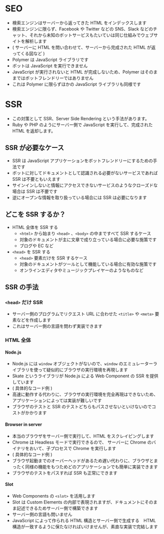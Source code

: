 # SEO

- 検索エンジンはサーバーから返ってきた HTML をインデックスします
- 検索エンジンに限らず、Facebook や Twitter などの SNS、Slack などのチャット、それから未知のボットサービスもたいていは同じ仕組みでウェブサイトを解析します
- ( サーバーに HTML を問い合わせて、サーバーから完成された HTML が返ってくる図など )
- Polymer は JavaScript ライブラリです
- ボットは JavaScript を実行できません
- JavaScript が実行されないと HTML が完成しないため、Polymer はそのままではボットフレンドリーではありません
- これは Polymer に限らずほかの JavaScript ライブラリも同様です

# SSR

- この対策として SSR、Server Side Rendering という手法があります。
- Ruby や PHP のようにサーバー側で JavaScript を実行して、完成された HTML を返却します。

## SSR が必要なケース

- SSR は JavaScript アプリケーションをボットフレンドリーにするための手法です
- ボットに対してドキュメントとして認識される必要がないサービスであれば SSR は不要ともいえます
- サインインしないと情報にアクセスできないサービスのようなクローズドな場合は SSR は不要です
- 逆にオープンな情報を取り扱っている場合には SSR は必要になります

## どこを SSR するか？

- HTML 全体を SSR する
  - `<html>` から始まり `<head>` 、`<body>` の中まですべて SSR するケース
  - 対象のドキュメントが主に文章で成り立っている場合に必要な施策です
  - ブログや EC など
- `<head>` を SSR する
  - `<head>` 要素だけを SSR するケース
  - 対象のドキュメントがツールとして機能している場合に有効な施策です
  - オンラインエディタやミュージックプレイヤーのようなものなど

## SSR の手法

### `<head>` だけ SSR

- サーバー側のプログラムでリクエスト URL に合わせた `<title>` や `<meta>` 要素などを作成します
- これはサーバー側の言語を問わず実装できます

### HTML 全体

#### Node.js

- Node.js には `window` オブジェクトがないので、`window` のエミュレーターライブラリを使って疑似的にブラウザの実行環境を再現します
- Skate というライブラリが Node.js による Web Component の SSR を提供しています
- ( 具体的なコード例 )
- 高速に動作する代わりに、ブラウザの実行環境を完全再現はできないため、アプリケーションによっては実装が難しいです
- ブラウザのテストと SSR のテストどちらもパスさせないといけないのでコストがかかります

#### Browser in server

- 本当のブラウザをサーバー側で実行して、HTML をスクレイピングします
- Chrome は Headless モードで実行できるので、 サーバーに Chrome のバイナリをおいて、子プロセスで Chrome を実行します
- ( 具体的なコード例 )
- ブラウザ起動までのオーバーヘッドがあるため遅い代わりに、ブラウザとまったく同様の機能をもつためどのアプリケーションでも簡単に実装できます
- ブラウザのテストをパスすれば SSR も正常にできます

#### Slot

- Web Components の `<slot>` を活用します
- Slot は Custom Elements の内部で表現されますが、ドキュメントにそのまま記述できるためサーバー側で構築できます
- サーバー側の言語も問いません
- JavaScript によって作られる HTML 構造とサーバー側で生成する　HTML 構造が一致するように保たなければいけませんが、素直な実装で完結します

